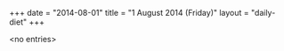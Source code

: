 +++
date = "2014-08-01"
title = "1 August 2014 (Friday)"
layout = "daily-diet"
+++


\<no entries\>
